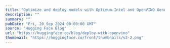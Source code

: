 ```yaml
---
title: "Optimize and deploy models with Optimum-Intel and OpenVINO GenAI"
description: ""
summary: ""
pubDate: "Fri, 20 Sep 2024 00:00:00 GMT"
source: "Hugging Face Blog"
url: "https://huggingface.co/blog/deploy-with-openvino"
thumbnail: "https://huggingface.co/front/thumbnails/v2-2.png"
---
```


